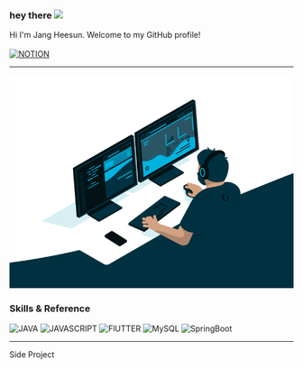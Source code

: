 ### hey there <img src="https://media.giphy.com/media/hvRJCLFzcasrR4ia7z/giphy.gif" width="25px">
Hi I'm Jang Heesun. Welcome to my GitHub profile!
</br></br>
[![NOTION](https://img.shields.io/badge/-NOTION-222222?style=for-the-badge&logo=NOTION)](https://www.notion.so/HEESUN-d622a9b5d4b041cf8c61cda57d247a23)

---
<p align="center">
  <img alt="Coder Image" src="https://raw.githubusercontent.com/heesun-b/heesun-b/master/code.gif">
</p> 



<!--START_SECTION:Skills & Endorsements-->
### Skills & Reference

![JAVA](https://img.shields.io/badge/-JAVA-222222?style=for-the-badge&logo=JAVA)
![JAVASCRIPT](https://img.shields.io/badge/-JAVASCRIPT-222222?style=for-the-badge&logo=JAVASCRIPT)
![FlUTTER](https://img.shields.io/badge/-FlUTTER-222222?style=for-the-badge&logo=FlUTTER)
![MySQL](https://img.shields.io/badge/-MySql-222222?style=for-the-badge&logo=MySql)
![SpringBoot](https://img.shields.io/badge/-SpringBoot-222222?style=for-the-badge&logo=SpringBoot)


---

Side Project

<!--
1. [Conterence](https://github.com/JinhuiStudy/spring-boot-project-conference)
	1. [Grapes Video[Vimeo] Plugin](https://github.com/JinhuiStudy/javascript-grapesjs-video-embed-manager-custom)
	2. [Grapes Basic Block Plugin](https://github.com/JinhuiStudy/javascript-grapesjs-blocks-basic-custom)
2. Codal
	1. [Flutter](https://github.com/JinhuiStudy/flutter-project-codal)
	2. [SpringBoot - RestAPI](https://github.com/JinhuiStudy/spring-boot-project-codal)
	3. [React](https://github.com/JinhuiStudy/react-project-codal)
-->


